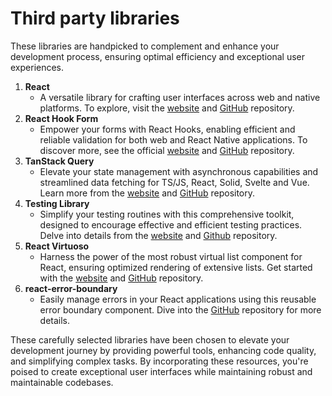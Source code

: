 # Third party libraries

These libraries are handpicked to complement and enhance your development process, ensuring optimal efficiency and exceptional user experiences.

1. **React**
   * A versatile library for crafting user interfaces across web and native platforms. To explore,  visit the [website](https://react.dev/) and [GitHub](https://github.com/facebook/react) repository.
2. **React Hook Form**
   * Empower your forms with React Hooks, enabling efficient and reliable validation for both web and React Native applications. To discover more, see the official [website](https://react-hook-form.com/) and [GitHub](https://github.com/react-hook-form/react-hook-form) repository.
3. **TanStack Query**
   * Elevate your state management with asynchronous capabilities and streamlined data fetching for TS/JS, React, Solid, Svelte and Vue. Learn more from the [website](https://tanstack.com/query/) and [GitHub](https://github.com/TanStack/query) repository.
4. **Testing Library**
   * Simplify your testing routines with this comprehensive toolkit, designed to encourage effective and efficient testing practices. Delve into details from the [website](https://testing-library.com/) and [Github](https://github.com/testing-library) repository.
5. **React Virtuoso**
   * Harness the power of the most robust virtual list component for React, ensuring optimized rendering of extensive lists. Get started with the [website](https://virtuoso.dev/) and [GitHub](https://github.com/petyosi/react-virtuoso) repository.
6. **react-error-boundary**
   * Easily manage errors in your React applications using this reusable error boundary component. Dive into the [GitHub](https://github.com/bvaughn/react-error-boundary) repository for more details.

These carefully selected libraries have been chosen to elevate your development journey by providing powerful tools, enhancing code quality, and simplifying complex tasks. By incorporating these resources, you're poised to create exceptional user interfaces while maintaining robust and maintainable codebases.
